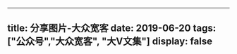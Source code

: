 
---
title:   分享图片-大众宽客
date: 2019-06-20
tags: ["公众号","大众宽客", "大V文集"]
display: false
---




<script nonce="1792934412">

if (!window.__second_open__) {

document.getElementById('js_image_desc').innerHTML = "答案中有我最新版的沪深300估值图".replace(/\r/g,"").replace(/\n/g,"").replace(/\s/g,"&nbsp;");

}

</script>










